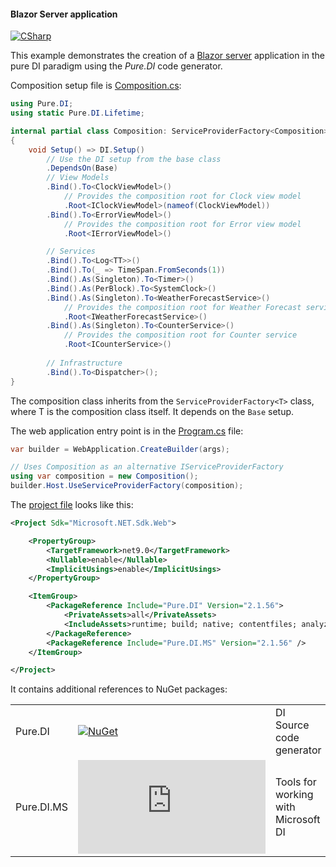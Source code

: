 #### Blazor Server application

[![CSharp](https://img.shields.io/badge/C%23-code-blue.svg)](/samples/BlazorServerApp)

This example demonstrates the creation of a [Blazor server](https://learn.microsoft.com/en-us/aspnet/core/blazor/hosting-models#blazor-server) application in the pure DI paradigm using the _Pure.DI_ code generator.

Composition setup file is [Composition.cs](/samples/BlazorServerApp/Composition.cs):

```c#
using Pure.DI;
using static Pure.DI.Lifetime;

internal partial class Composition: ServiceProviderFactory<Composition>
{
    void Setup() => DI.Setup()
        // Use the DI setup from the base class
        .DependsOn(Base)
        // View Models
        .Bind().To<ClockViewModel>()
            // Provides the composition root for Clock view model
            .Root<IClockViewModel>(nameof(ClockViewModel))
        .Bind().To<ErrorViewModel>()
            // Provides the composition root for Error view model
            .Root<IErrorViewModel>()

        // Services
        .Bind().To<Log<TT>>()
        .Bind().To(_ => TimeSpan.FromSeconds(1))
        .Bind().As(Singleton).To<Timer>()
        .Bind().As(PerBlock).To<SystemClock>()
        .Bind().As(Singleton).To<WeatherForecastService>()
            // Provides the composition root for Weather Forecast service
            .Root<IWeatherForecastService>()
        .Bind().As(Singleton).To<CounterService>()
            // Provides the composition root for Counter service
            .Root<ICounterService>()
        
        // Infrastructure
        .Bind().To<Dispatcher>();
}
```

The composition class inherits from the `ServiceProviderFactory<T>` class, where T is the composition class itself. It depends on the `Base` setup.

The web application entry point is in the [Program.cs](/samples/BlazorServerApp/Program.cs) file:

```c#
var builder = WebApplication.CreateBuilder(args);

// Uses Composition as an alternative IServiceProviderFactory
using var composition = new Composition();
builder.Host.UseServiceProviderFactory(composition);
```

The [project file](/samples/BlazorServerApp/BlazorServerApp.csproj) looks like this:

```xml
<Project Sdk="Microsoft.NET.Sdk.Web">

    <PropertyGroup>
        <TargetFramework>net9.0</TargetFramework>
        <Nullable>enable</Nullable>
        <ImplicitUsings>enable</ImplicitUsings>
    </PropertyGroup>

    <ItemGroup>
        <PackageReference Include="Pure.DI" Version="2.1.56">
            <PrivateAssets>all</PrivateAssets>
            <IncludeAssets>runtime; build; native; contentfiles; analyzers; buildtransitive</IncludeAssets>
        </PackageReference>
        <PackageReference Include="Pure.DI.MS" Version="2.1.56" />
    </ItemGroup>

</Project>
```

It contains additional references to NuGet packages:

|            |                                                                                                 |                                     |
|------------|-------------------------------------------------------------------------------------------------|:------------------------------------|
| Pure.DI    | [![NuGet](https://img.shields.io/nuget/v/Pure.DI)](https://www.nuget.org/packages/Pure.DI)       | DI Source code generator            |
| Pure.DI.MS | [![NuGet](https://img.shields.io/nuget/v/Pure.DI.MS)](https://www.nuget.org/packages/Pure.DI.MS) | Tools for working with Microsoft DI |

